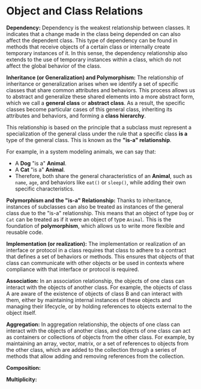 # Object and Class Relations

**Dependency:**
Dependency is the weakest relationship between classes. It indicates that a change made in the class being depended on can also affect the dependent class. This type of dependency can be found in methods that receive objects of a certain class or internally create temporary instances of it. In this sense, the dependency relationship also extends to the use of temporary instances within a class, which do not affect the global behavior of the class.

**Inheritance (or Generalization) and Polymorphism:**
The relationship of inheritance or generalization arises when we identify a set of specific classes that share common attributes and behaviors. This process allows us to abstract and generalize these shared elements into a more abstract form, which we call a **general class** or **abstract class**. As a result, the specific classes become particular cases of this general class, inheriting its attributes and behaviors, and forming a **class hierarchy**.  

This relationship is based on the principle that a subclass must represent a specialization of the general class under the rule that a specific class **is a** type of the general class. This is known as the **"is-a" relationship**.  

For example, in a system modeling animals, we can say that:  
- A **Dog** "is a" **Animal**.  
- A **Cat** "is a" **Animal**.  
- Therefore, both share the general characteristics of an **Animal**, such as `name`, `age`, and behaviors like `eat()` or `sleep()`, while adding their own specific characteristics.  

**Polymorphism and the "is-a" Relationship:**
Thanks to inheritance, instances of subclasses can also be treated as instances of the general class due to the "is-a" relationship. This means that an object of type `Dog` or `Cat` can be treated as if it were an object of type `Animal`. This is the foundation of **polymorphism**, which allows us to write more flexible and reusable code.

**Implementation (or realization):**
The implementation or realization of an interface or protocol in a class requires that class to adhere to a contract that defines a set of behaviors or methods. This ensures that objects of that class can communicate with other objects or be used in contexts where compliance with that interface or protocol is required.

**Association:**
In an association relationship, the objects of one class can interact with the objects of another class. For example, the objects of class A are aware of the existence of objects of class B and can interact with them, either by maintaining internal instances of these objects and managing their lifecycle, or by holding references to objects external to the object itself.

**Aggregation:**
In aggregation relationship, the objects of one class can interact with the objects of another class, and objects of one class can act as containers or collections of objects from the other class. For example, by maintaining an array, vector, matrix, or a set of references to objects from the other class, which are added to the collection through a series of methods that allow adding and removing references from the collection.

**Composition:**

**Multiplicity:**


